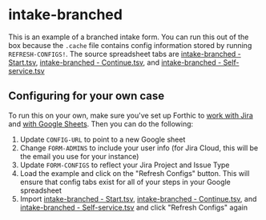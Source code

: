 # intake-branched
This is an example of a branched intake form. You can run this out of the box because the
`.cache` file contains config information stored by running `REFRESH-CONFIGS!`. The source spreadsheet tabs
are [intake-branched - Start.tsv](./intake-branched%20-%20Start.tsv),  [intake-branched - Continue.tsv](./intake-branched%20-%20Continue.tsv), and [intake-branched - Self-service.tsv](./intake-branched%20-%20Self-service.tsv)

## Configuring for your own case
To run this on your own, make sure you've set up Forthic to [work with Jira](https://www.youtube.com/watch?v=sK4_8esQttw)
and [with Google Sheets](https://www.youtube.com/watch?v=BPg8RlQfUFE). Then you can do the following:

1. Update `CONFIG-URL` to point to a new Google sheet
2. Change `FORM-ADMINS` to include your user info (for Jira Cloud, this will be the email you use for your instance)
3. Update `FORM-CONFIGS` to reflect your Jira Project and Issue Type
4. Load the example and click on the "Refresh Configs" button. This will ensure that config tabs exist for all of your steps in your Google spreadsheet
5. Import [intake-branched - Start.tsv](./intake-branched%20-%20Start.tsv),  [intake-branched - Continue.tsv](./intake-branched%20-%20Continue.tsv), and [intake-branched - Self-service.tsv](./intake-branched%20-%20Self-service.tsv) and click "Refresh Configs" again
